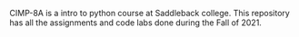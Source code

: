 CIMP-8A is a intro to python course at Saddleback college.
This repository has all the assignments and code labs done during the Fall of 2021.
